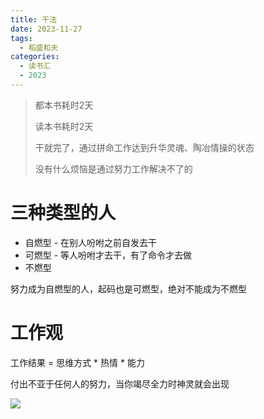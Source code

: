 ```yaml
---
title: 干法
date: 2023-11-27
tags:
  - 稻盛和夫
categories:
  - 读书汇
  - 2023
---
```


> 都本书耗时2天
>
> 读本书耗时2天
>
> 干就完了，通过拼命工作达到升华灵魂、陶冶情操的状态
>
> 没有什么烦恼是通过努力工作解决不了的

# 三种类型的人

- 自燃型 - 在别人吩咐之前自发去干
- 可燃型 - 等人吩咐才去干，有了命令才去做
- 不燃型

努力成为自燃型的人，起码也是可燃型，绝对不能成为不燃型

# 工作观

工作结果 = 思维方式 * 热情 * 能力

付出不亚于任何人的努力，当你竭尽全力时神灵就会出现

![](https://jsd.cdn.zzko.cn/gh/hfshaobing/picx-images-hosting@master/20231201/IMG_3415.5m4ep0xv55w0.webp)